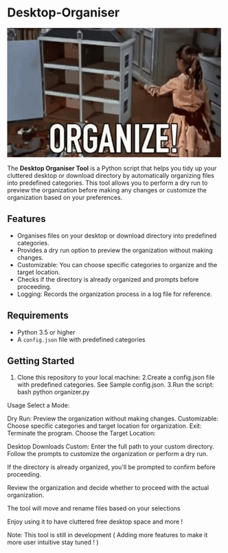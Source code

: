 # Desktop-Organiser
![Demo](desktop.gif)

The **Desktop Organiser Tool** is a Python script that helps you tidy up your cluttered desktop or download directory by automatically organizing files into predefined categories. This tool allows you to perform a dry run to preview the organization before making any changes or customize the organization based on your preferences.

## Features

- Organises files on your desktop or download directory into predefined categories.
- Provides a dry run option to preview the organization without making changes.
- Customizable: You can choose specific categories to organize and the target location.
- Checks if the directory is already organized and prompts before proceeding.
- Logging: Records the organization process in a log file for reference.

## Requirements

- Python 3.5 or higher
- A `config.json` file with predefined categories

## Getting Started

1. Clone this repository to your local machine:
2.Create a config.json file with predefined categories.
See Sample config.json.
3.Run the script:
bash
python organizer.py

Usage
Select a Mode:

Dry Run: Preview the organization without making changes.
Customizable: Choose specific categories and target location for organization.
Exit: Terminate the program.
Choose the Target Location:

Desktop
Downloads
Custom: Enter the full path to your custom directory.
Follow the prompts to customize the organization or perform a dry run.

If the directory is already organized, you'll be prompted to confirm before proceeding.

Review the organization and decide whether to proceed with the actual organization.

The tool will move and rename files based on your selections

Enjoy using it to have cluttered free desktop space and more ! 

Note: This tool is still in development ( Adding more features to make it more user intuitive stay tuned ! ) 
